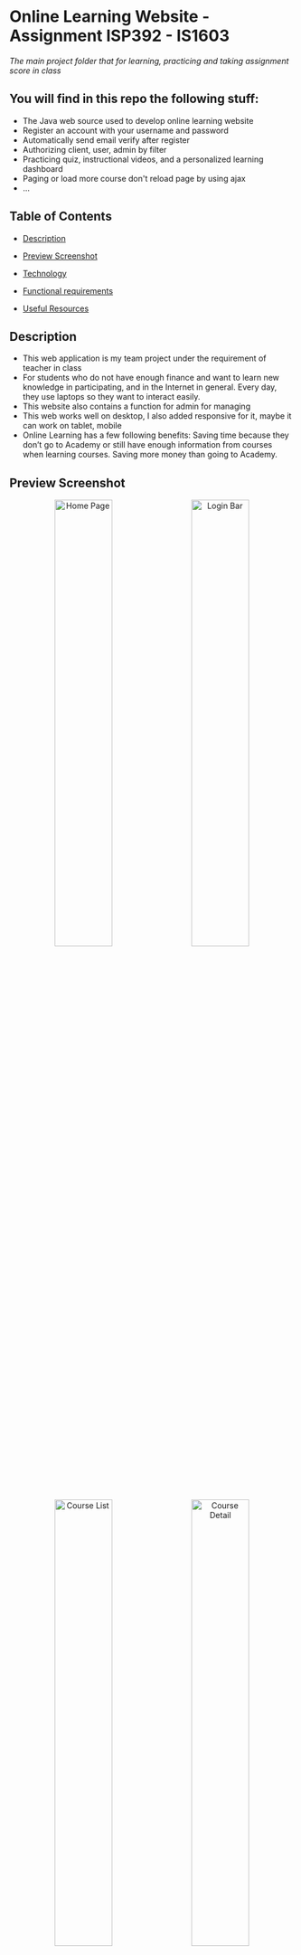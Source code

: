 # Online Learning Website - Assignment ISP392 - IS1603

*The main project folder that for learning, practicing and taking assignment score in class*

## You will find in this repo the following stuff:
* The Java web source used to develop online learning website
* Register an account with your username and password
* Automatically send email verify after register
* Authorizing client, user, admin by filter
* Practicing quiz, instructional videos, and a personalized learning dashboard
* Paging or load more course don't reload page by using ajax
* ...

## Table of Contents

- [Description](#description)

- [Preview Screenshot](#preview-screenshot)

- [Technology](#technology)

- [Functional requirements](#functional-requirements)

- [Useful Resources](#useful-resources)

## Description

- This web application is my team project under the requirement of teacher in class
- For students who do not have enough finance and want to learn new knowledge in participating, and in the Internet in general. Every day, they use laptops so they want to interact easily.
- This website also contains a function for admin for managing
- This web works well on desktop, I also added responsive for it, maybe it can work on tablet, mobile
- Online Learning has a few following benefits: Saving time because they don’t go to Academy or still have enough information from courses when learning courses. Saving more money than going to Academy.

## Preview Screenshot

<div  align="center">

<img  src="https://github.com/ThinhHoang0108/OnlineLearning/blob/master/ISP392/preview/HomePage2.png"  alt="Home Page"  width="45%"></img> &nbsp;&nbsp; <img  src="https://github.com/ThinhHoang0108/OnlineLearning/blob/master/ISP392/preview/Login.png"  alt="Login Bar"  width="45%"></img>

<img  src="https://github.com/ThinhHoang0108/OnlineLearning/blob/master/ISP392/preview/CoursePage.png"  alt="Course List"  width="45%"></img> &nbsp;&nbsp; <img  src="https://github.com/ThinhHoang0108/OnlineLearning/blob/master/ISP392/preview/CourseDetail.png"  alt="Course Detail"  width="45%"></img>

<img  src="https://github.com/ThinhHoang0108/OnlineLearning/blob/master/ISP392/preview/BlogList.png"  alt="Blog List"  width="45%"></img> &nbsp;&nbsp; <img  src="https://github.com/ThinhHoang0108/OnlineLearning/blob/master/ISP392/preview/BlogDetail.png"  alt="Blog Detail"  width="45%"></img>

<img  src="https://github.com/ThinhHoang0108/OnlineLearning/blob/master/ISP392/preview/DoQuiz.png"  alt="Quiz Simultae"  width="45%"></img> &nbsp;&nbsp; <img  src="https://github.com/ThinhHoang0108/OnlineLearning/blob/master/ISP392/preview/QuizReview.png"  alt="Quiz Review"  width="45%"></img>

<img  src="https://github.com/ThinhHoang0108/OnlineLearning/blob/master/ISP392/preview/MyTakenQuiz.png"  alt="My Taken Quiz"  width="45%"></img> &nbsp;&nbsp; <img  src="https://github.com/ThinhHoang0108/OnlineLearning/blob/master/ISP392/preview/Dashboard.png"  alt="Dashboard"  width="45%"></img>

<img  src="https://github.com/ThinhHoang0108/OnlineLearning/blob/master/ISP392/preview/ManageQuestion.png"  alt="QuestionList"  width="45%"></img> &nbsp;&nbsp; <img  src="https://github.com/ThinhHoang0108/OnlineLearning/blob/master/ISP392/preview/ManageQuestion2.png"  alt="Add Question"  width="45%"></img>

<img  src="https://github.com/ThinhHoang0108/OnlineLearning/blob/master/ISP392/preview/ManageQuiz.png"  alt="QuizList"  width="45%"></img> &nbsp;&nbsp; <img  src="https://github.com/ThinhHoang0108/OnlineLearning/blob/master/ISP392/preview/ManageQuiz2.png"  alt="Add Quiz"  width="45%"></img>


</div>

## Technology

**1. Frontend**

<div>
  <div>
  <img src ="https://img.icons8.com/arcade/64/null/html-5.png" alt="HTML5 logo" width="4%" title='HTML5'/>
  <img src ="https://img.icons8.com/color/48/null/css3.png" alt="CSS3 logo" width="4%" title='CSS3'/>
  <img src ="https://img.icons8.com/color/48/null/bootstrap.png" alt="Bootstrap logo" width="4%" title='Bootstrap'/>
  <img src ="https://img.icons8.com/color/48/null/javascript--v1.png" alt="JavaScript logo" width="4%" title='JavaScript'/>
  <img src ="https://img.icons8.com/ios-filled/50/null/jsp.png" alt="ES6 logo" width="4%" title='Java Scripting Preprocessor'/>
  <img src ="https://simpleicons.org/icons/axios.svg" width="4%" title='Axios'/>
  <div> 
<div>

**2. Backend** 

  <div>
  <img src ="https://itphutran.com/wp-content/uploads/2017/05/V%C3%AD-d%E1%BB%A5-v%E1%BB%81-Servlet.png" alt="CSS3 logo" width="4%" title='JSP/Servlet'/>
  <div> 

**3. Database**

  <div>
  <img src ="https://img.icons8.com/color/48/null/microsoft-sql-server.png" alt="HTML5 logo" width="4%" title='Microsoft SQL Server'/>
  <div> 

**4. Tool**

<div>
  <img src ="https://img.icons8.com/windows/32/null/netbeans.png" alt="HTML5 logo" width="4%" title='NetBeans'/>
  <img src ="https://img.icons8.com/fluency/48/null/figma.png" alt="CSS3 logo" width="4%" title='Figma'/>
  <img src ="https://img.icons8.com/color/48/null/tomcat.png" width="4%" title='Tomcat'/>
  <img src ="https://img.icons8.com/ios-filled/50/null/github.png" width="4%" title='Github'/>
  <img src ="https://img.icons8.com/fluency/48/null/java-coffee-cup-logo.png" width="4%" title='Java JDK'/>
<div>

**5.Libraries**

- Lombok
- JSTL
- sqljdbc4
- javax.mail
- javax.activation-1.2.0

## Functional requirements

**1. Guest:**
- [x] Login by account
- [x] Register an account
- [x] Search, view courses
- [x] View blogs
- [x] View courses detail
- [x] View blog's comment
- [ ] Password retrieval

**2. User**
- [x] Search, view plants
- [x] Add, update, remove course registration
- [x] View blogs
- [x] View blog's comment
- [x] Logout
- [x] Update account information
- [x] Practice Quiz
- [x] Comment blogs
- [x] View taken quiz score, true/false answering


**4. Admin:**
- [x] Managing courses
- [x] Managing lessons
- [x] Managing accounts
- [x] Managing slider
- [x] Managing quiz
- [x] Managing question
- [x] Send email
- [x] Update admin account information
- [ ] Statistic revenue

## Github Stats

![ISP GitHub stats](https://github-readme-stats.vercel.app/api?username=Tuannmhe161751&show_icons=true&theme=radical&hide=prs,issues)

## Useful Resources

#| Name | Description
-| ---- | -----------
1| [web folder](https://github.com/ThinhHoang0108/OnlineLearning/tree/master/ISP392/web) | -----------
2| [src folder](https://github.com/ThinhHoang0108/OnlineLearning/tree/master/ISP392/src/java) | -----------
3| [Database file](https://github.com/ThinhHoang0108/OnlineLearning/blob/master/ISP392/script.sql) | -----------
4| [libs folder](https://github.com/ThinhHoang0108/OnlineLearning/tree/master/ISP392/lib) | -----------


